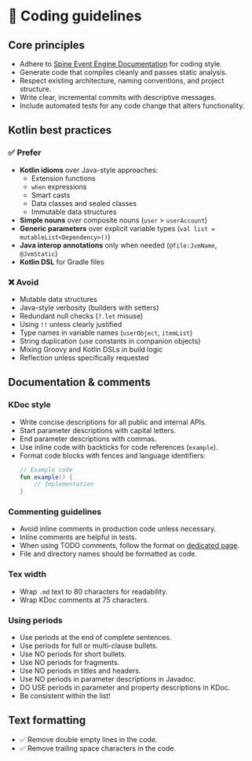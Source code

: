 # 🧾 Coding guidelines

## Core principles

- Adhere to [Spine Event Engine Documentation][spine-docs] for coding style.
- Generate code that compiles cleanly and passes static analysis.
- Respect existing architecture, naming conventions, and project structure.
- Write clear, incremental commits with descriptive messages.
- Include automated tests for any code change that alters functionality.

## Kotlin best practices

### ✅ Prefer
- **Kotlin idioms** over Java-style approaches:
  - Extension functions
  - `when` expressions 
  - Smart casts
  - Data classes and sealed classes
  - Immutable data structures
- **Simple nouns** over composite nouns (`user` > `userAccount`)  
- **Generic parameters** over explicit variable types (`val list = mutableList<Dependency>()`)  
- **Java interop annotations** only when needed (`@file:JvmName`, `@JvmStatic`)
- **Kotlin DSL** for Gradle files

### ❌ Avoid
- Mutable data structures
- Java-style verbosity (builders with setters)
- Redundant null checks (`?.let` misuse)
- Using `!!` unless clearly justified
- Type names in variable names (`userObject`, `itemList`)
- String duplication (use constants in companion objects)
- Mixing Groovy and Kotlin DSLs in build logic
- Reflection unless specifically requested

## Documentation & comments

### KDoc style
- Write concise descriptions for all public and internal APIs.
- Start parameter descriptions with capital letters.
- End parameter descriptions with commas.
- Use inline code with backticks for code references (`example`).
- Format code blocks with fences and language identifiers:
  ```kotlin
  // Example code
  fun example() {
      // Implementation
  }
  ```

### Commenting guidelines
- Avoid inline comments in production code unless necessary.
- Inline comments are helpful in tests.
- When using TODO comments, follow the format on [dedicated page][todo-comments].
- File and directory names should be formatted as code.

### Tex width
- Wrap `.md` text to 80 characters for readability.
- Wrap KDoc comments at 75 characters. 

### Using periods
- Use periods at the end of complete sentences.
- Use periods for full or multi-clause bullets.
- Use NO periods for short bullets.
- Use NO periods for fragments.
- Use NO periods in titles and headers.
- Use NO periods in parameter descriptions in Javadoc.
- DO USE periods in parameter and property descriptions in KDoc.
- Be consistent within the list!

## Text formatting
 - ✅ Remove double empty lines in the code.
 - ✅ Remove trailing space characters in the code.

[spine-docs]: https://github.com/SpineEventEngine/documentation/wiki
[todo-comments]: https://github.com/SpineEventEngine/documentation/wiki/TODO-comments
